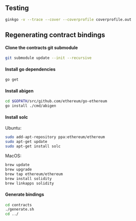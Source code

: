 ## Testing

```sh
ginkgo -v --trace --cover --coverprofile coverprofile.out
```

## Regenerating contract bindings

#### Clone the contracts git submodule

```sh
git submodule update --init --recursive
```

#### Install go dependencies

```sh
go get
```

#### Install abigen

```sh
cd $GOPATH/src/github.com/ethereum/go-ethereum
go install ./cmd/abigen
```

#### Install solc

Ubuntu:

```sh
sudo add-apt-repository ppa:ethereum/ethereum
sudo apt-get update
sudo apt-get install solc
```

MacOS:

```sh
brew update
brew upgrade
brew tap ethereum/ethereum
brew install solidity
brew linkapps solidity
```

#### Generate bindings

```sh
cd contracts
./generate.sh
cd ../
```
